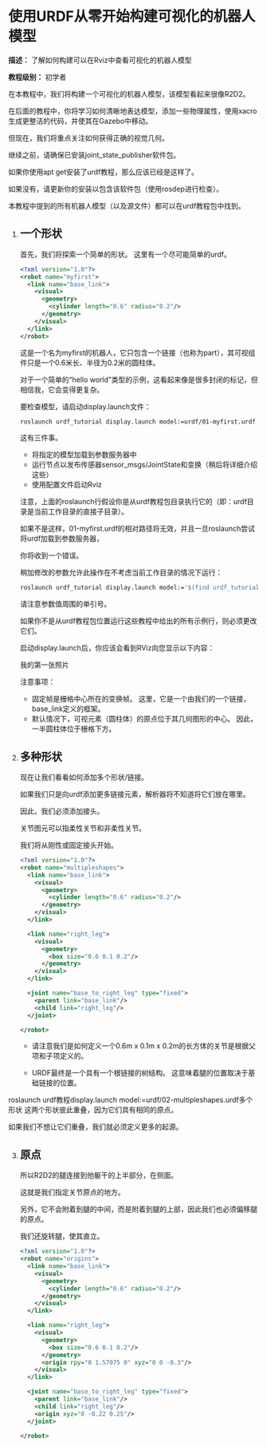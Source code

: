 # 使用URDF从零开始构建可视化的机器人模型



**描述：** 了解如何构建可以在Rviz中查看可视化的机器人模型

**教程级别：** 初学者


在本教程中，我们将构建一个可视化的机器人模型，该模型看起来很像R2D2。

在后面的教程中，你将学习如何清晰地表达模型，添加一些物理属性，使用xacro生成更整洁的代码，并使其在Gazebo中移动。

但现在，我们将重点关注如何获得正确的视觉几何。

继续之前，请确保已安装joint_state_publisher软件包。

如果你使用apt get安装了urdf教程，那么应该已经是这样了。

如果没有，请更新你的安装以包含该软件包（使用rosdep进行检查）。

本教程中提到的所有机器人模型（以及源文件）都可以在urdf教程包中找到。



1. ## 一个形状

    首先，我们将探索一个简单的形状。
    这里有一个尽可能简单的urdf。

    ```xml
    <?xml version="1.0"?>
    <robot name="myfirst">
      <link name="base_link">
        <visual>
          <geometry>
            <cylinder length="0.6" radius="0.2"/>
          </geometry>
        </visual>
      </link>
    </robot>
    ```


    这是一个名为myfirst的机器人，它只包含一个链接（也称为part），其可视组件只是一个0.6米长、半径为0.2米的圆柱体。

    对于一个简单的“hello world”类型的示例，这看起来像是很多封闭的标记，但相信我，它会变得更复杂。

    要检查模型，请启动display.launch文件：
    
    ```bash
    roslaunch urdf_tutorial display.launch model:=urdf/01-myfirst.urdf
    ```
    
    这有三件事。
    
    - 将指定的模型加载到参数服务器中
    - 运行节点以发布传感器sensor_msgs/JointState和变换（稍后将详细介绍这些）
    - 使用配置文件启动Rviz
    
    注意，上面的roslaunch行假设你是从urdf教程包目录执行它的（即：urdf目录是当前工作目录的直接子目录）。
    
    如果不是这样，01-myfirst.urdf的相对路径将无效，并且一旦roslaunch尝试将urdf加载到参数服务器，
    
    你将收到一个错误。
    
    稍加修改的参数允许此操作在不考虑当前工作目录的情况下运行：
    
    ```bash
    roslaunch urdf_tutorial display.launch model:='$(find urdf_tutorial)/urdf/01-myfirst.urdf'
    ```
    
    请注意参数值周围的单引号。
    
    如果你不是从urdf教程包位置运行这些教程中给出的所有示例行，则必须更改它们。
    
    启动display.launch后，你应该会看到RViz向您显示以下内容：
    
    我的第一张照片
    
    注意事项：
    
    - 固定帧是栅格中心所在的变换帧。
        这里，它是一个由我们的一个链接，base_link定义的框架。
    - 默认情况下，可视元素（圆柱体）的原点位于其几何图形的中心。
        因此，一半圆柱体位于栅格下方。
    
2. ## 多种形状
    
    现在让我们看看如何添加多个形状/链接。
    
    如果我们只是向urdf添加更多链接元素，解析器将不知道将它们放在哪里。
    
    因此，我们必须添加接头。
    
    关节图元可以指柔性关节和非柔性关节。
    
    我们将从刚性或固定接头开始。
    
    ```xml
    <?xml version="1.0"?>
    <robot name="multipleshapes">
      <link name="base_link">
        <visual>
          <geometry>
            <cylinder length="0.6" radius="0.2"/>
          </geometry>
        </visual>
      </link>

      <link name="right_leg">
        <visual>
          <geometry>
            <box size="0.6 0.1 0.2"/>
          </geometry>
        </visual>
      </link>

      <joint name="base_to_right_leg" type="fixed">
        <parent link="base_link"/>
        <child link="right_leg"/>
      </joint>

    </robot>
    ```
    
    - 请注意我们是如何定义一个0.6m x 0.1m x 0.2m的长方体的关节是根据父项和子项定义的。
    
    - URDF最终是一个具有一个根链接的树结构。
      这意味着腿的位置取决于基础链接的位置。

roslaunch urdf教程display.launch model:=urdf/02-multipleshapes.urdf多个形状
这两个形状彼此重叠，因为它们具有相同的原点。

如果我们不想让它们重叠，我们就必须定义更多的起源。



3. ## 原点

    所以R2D2的腿连接到他躯干的上半部分，在侧面。
    
    这就是我们指定关节原点的地方。
    
    另外，它不会附着到腿的中间，而是附着到腿的上部，因此我们也必须偏移腿的原点。
    
    我们还旋转腿，使其直立。
    
    ```xml
    <?xml version="1.0"?>
    <robot name="origins">
      <link name="base_link">
        <visual>
          <geometry>
            <cylinder length="0.6" radius="0.2"/>
          </geometry>
        </visual>
      </link>

      <link name="right_leg">
        <visual>
          <geometry>
            <box size="0.6 0.1 0.2"/>
          </geometry>
          <origin rpy="0 1.57075 0" xyz="0 0 -0.3"/>
        </visual>
      </link>

      <joint name="base_to_right_leg" type="fixed">
        <parent link="base_link"/>
        <child link="right_leg"/>
        <origin xyz="0 -0.22 0.25"/>
      </joint>

    </robot>
    ```
